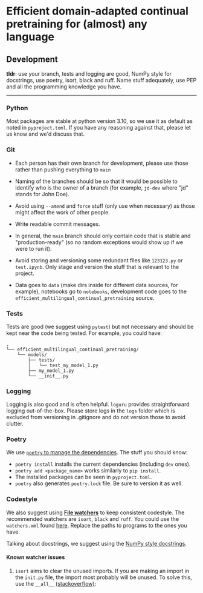 # Efficient domain-adapted continual pretraining for (almost) any language

## Development

**tldr**: use your branch, tests and logging are good, NumPy style for docstrings, use poetry, isort, black and ruff.
Name stuff adequately, use PEP and all the programming knowledge you have.

---

### Python

Most packages are stable at python version 3.10, so we use it as default as noted in 
`pyproject.toml`. If you have any reasoning against that, please let us know and we'd discuss that.

### Git
- Each person has their own branch for development, please use those rather than pushing everything to `main`

- Naming of the branches should be so that it would be possible to identify
who is the owner of a branch (for example, `jd-dev` where "jd" stands for John Doe).

- Avoid using `--amend` and `force` stuff (only use when necessary) as those might affect the work of other people.
- Write readable commit messages.
- In general, the `main` branch should only contain code that is stable and "production-ready"
(so no random exceptions would show up if we were to run it).
- Avoid storing and versioning some redundant files like `123123.py` or `test.ipynb`. Only stage and version
the stuff that is relevant to the project.

- Data goes to `data` (make dirs inside for different data sources, for example), notebooks go to `notebooks`,
development code goes to the `efficient_multilingual_continual_pretraining` source.


### Tests
Tests are good (we suggest using `pytest`) but not necessary and should be kept near the code being tested. For example, you could have:

```
.
└── efficient_multilingual_continual_pretraining/
    └── models/
        ├── tests/
        │   └── test_my_model_1.py
        ├── my_model_1.py
        └── __init__.py
```

### Logging
Logging is also good and is often helpful. `loguru` provides straightforward logging out-of-the-box.
Please store logs in the `logs` folder which is excluded from versioning in .gitignore
and do not version those to avoid clutter.

### Poetry
We use [`poetry` to manage the dependencies](https://python-poetry.org/). The stuff you should know:

- `poetry install` installs the current dependencies (including `dev` ones).
- `poetry add <package_name>` works similarly to `pip install`. 
- The installed packages can be seen in `pyproject.toml`.
- `poetry` also generates `poetry.lock` file. Be sure to version it as well.

### Codestyle

We also suggest using [**File watchers**](https://medium.com/compendium/automatically-run-black-in-pycharm-on-windows-d2eab855a918)
to keep consistent codestyle. The recommended watchers are `isort`, `black` and `ruff`. You could use the `watchers.xml` found
[here](https://drive.google.com/file/d/1ycj9xTUWl4bfDnEbvlBcunvW8QBcbjvX/view?usp=sharing).
Replace the paths to programs to the ones you have.

Talking about docstrings, we suggest using the [NumPy style docstrings](https://numpydoc.readthedocs.io/en/latest/format.html). 


#### Known watcher issues

1. `isort` aims to clear the unused imports. If you are making an import in the
`init.py` file, the import most probably will be unused. To solve this, use the 
`__all__` [(stackoverflow)](https://stackoverflow.com/questions/44834/what-does-all-mean-in-python):
